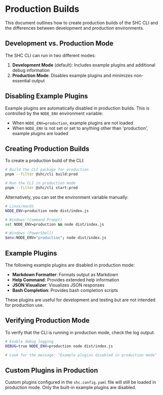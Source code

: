 # Production Builds

This document outlines how to create production builds of the SHC CLI and the differences between development and production environments.

## Development vs. Production Mode

The SHC CLI can run in two different modes:

1. **Development Mode** (default): Includes example plugins and additional debug information
2. **Production Mode**: Disables example plugins and minimizes non-essential output

## Disabling Example Plugins

Example plugins are automatically disabled in production builds. This is controlled by the `NODE_ENV` environment variable:

- When `NODE_ENV=production`, example plugins are not loaded
- When `NODE_ENV` is not set or set to anything other than 'production', example plugins are loaded

## Creating Production Builds

To create a production build of the CLI:

```bash
# Build the CLI package for production
pnpm --filter @shc/cli build:prod

# Run the CLI in production mode
pnpm --filter @shc/cli start:prod
```

Alternatively, you can set the environment variable manually:

```bash
# Linux/macOS
NODE_ENV=production node dist/index.js

# Windows (Command Prompt)
set NODE_ENV=production && node dist/index.js

# Windows (PowerShell)
$env:NODE_ENV="production"; node dist/index.js
```

## Example Plugins

The following example plugins are disabled in production mode:

- **Markdown Formatter**: Formats output as Markdown
- **Help Command**: Provides extended help information
- **JSON Visualizer**: Visualizes JSON responses
- **Bash Completion**: Provides bash completion scripts

These plugins are useful for development and testing but are not intended for production use.

## Verifying Production Mode

To verify that the CLI is running in production mode, check the log output:

```bash
# Enable debug logging
DEBUG=true NODE_ENV=production node dist/index.js

# Look for the message: "Example plugins disabled in production mode"
```

## Custom Plugins in Production

Custom plugins configured in the `shc.config.yaml` file will still be loaded in production mode. Only the built-in example plugins are disabled.
